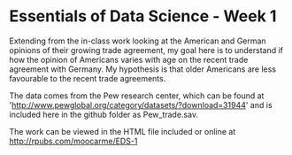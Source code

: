 # Essentials of Data Science - Week 1

Extending from the in-class work looking at the American and German opinions of their growing trade agreement, my goal here is to understand if how the opinion of Americans varies with age on the recent trade agreement with Germany. My hypothesis is that older Americans are less favourable to the recent trade agreements.

The data comes from the Pew research center, which can be found at 'http://www.pewglobal.org/category/datasets/?download=31944' and is included here in the github folder as Pew_trade.sav.

The work can be viewed in the HTML file included or online at http://rpubs.com/moocarme/EDS-1
